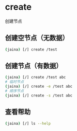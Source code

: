 create
========================
创建节点

## 创建空节点（无数据）
```bash
(jaina) [/] create /test
```
## 创建节点（有数据）
```bash
(jaina) [/] create /test abc
# 临时节点
(jaina) [/] create -e /test abc
# 顺序节点
(jaina) [/] create -s /test abc
```

## 查看帮助
```bash
(jaina) [/] ls --help
```
